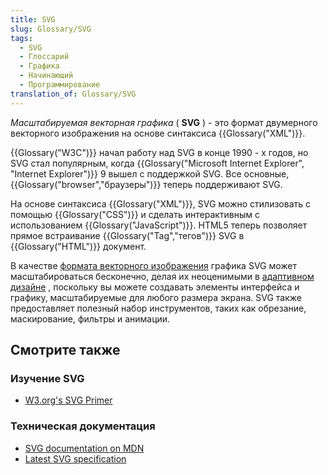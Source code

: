 ```yaml
---
title: SVG
slug: Glossary/SVG
tags:
  - SVG
  - Глоссарий
  - Графика
  - Начинающий
  - Программирование
translation_of: Glossary/SVG
---
```


_Масштабируемая векторная графика_ ( **SVG** ) - это формат двумерного векторного изображения на основе синтаксиса {{Glossary("XML")}}.

{{Glossary("W3C")}} начал работу над SVG в конце 1990 - х годов, но SVG стал популярным, когда {{Glossary("Microsoft Internet Explorer", "Internet Explorer")}} 9 вышел с поддержкой SVG. Все основные, {{Glossary("browser","браузеры")}} теперь поддерживают SVG.

На основе синтаксиса {{Glossary("XML")}}, SVG можно стилизовать с помощью {{Glossary("CSS")}} и сделать интерактивным с использованием {{Glossary("JavaScript")}}. HTML5 теперь позволяет прямое встраивание {{Glossary("Tag","тегов")}} SVG в {{Glossary("HTML")}} документ.

В качестве [формата векторного изображения](http://en.wikipedia.org/wiki/Vector_graphics) графика SVG может масштабироваться бесконечно, делая их неоценимыми в [адаптивном дизайне](/ru/docs/Glossary/responsive_design) , поскольку вы можете создавать элементы интерфейса и графику, масштабируемые для любого размера экрана. SVG также предоставляет полезный набор инструментов, таких как обрезание, маскирование, фильтры и анимации.

## Смотрите также

### Изучение SVG

- [W3.org's SVG Primer](https://www.w3.org/Graphics/SVG/IG/resources/svgprimer.html)

### Техническая документация

- [SVG documentation on MDN](/ru/docs/Web/SVG)
- [Latest SVG specification](http://www.w3.org/TR/SVG/)
